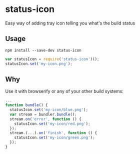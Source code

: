 # status-icon
Easy way of adding tray icon telling you what's the build status

## Usage
`npm install --save-dev status-icon`

```js
var statusIcon = require('status-icon')();
statusIcon.set('my-icon.png');
```

## Why
Use it with browserify or any of your other build systems:
```js
...
function bundle() {
  statusIcon.set('my-icon/blue.png');
  var stream = bundler.bundle();
  stream.on('error', function () {
    statusIcon.set('my-icon/red.png');
  });
  stream.(...).on('finish', function () {
    statusIcon.set('my-icon/green.png');
  });
}
```
